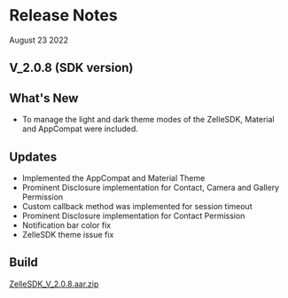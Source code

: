 # Release Notes

August 23 2022

## V_2.0.8 (SDK version)

## What's New

- To manage the light and dark theme modes of the ZelleSDK, Material and AppCompat were included.

## Updates

- Implemented the AppCompat and Material Theme
- Prominent Disclosure implementation for Contact, Camera and Gallery Permission
- Custom callback method was implemented for session timeout
- Prominent Disclosure implementation for Contact Permission
- Notification bar color fix
- ZelleSDK theme issue fix

## Build

[ZelleSDK_V_2.0.8.aar.zip](https://github.com/Fiserv/zelle-turnkey-solutions/files/11590526/ZelleSDK_V_2.0.8.aar.zip)
